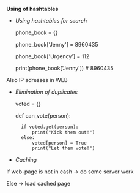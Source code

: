 **Using of hashtables**

- _Using hashtables for search_


    phone_book = {}
    
    phone_book['Jenny'] = 8960435
    
    phone_book['Urgency'] = 112
    
    print(phone_book['Jenny']) # 8960435

Also IP adresses in WEB

- _Elimination of duplicates_


    voted = {}
    
    def can_vote(person):

        if voted.get(person):
            print("Kick them out!")
        else:
            voted[person] = True
            print("Let them vote!")
        
- _Caching_

If web-page is not in cash -> do some server work

Else -> load cached page